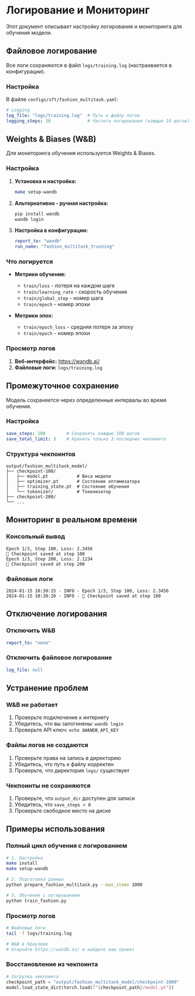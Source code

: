 # Логирование и Мониторинг

Этот документ описывает настройку логирования и мониторинга для обучения модели.

## Файловое логирование

Все логи сохраняются в файл `logs/training.log` (настраивается в конфигурации).

### Настройка

В файле `configs/sft/fashion_multitask.yaml`:

```yaml
# Logging
log_file: "logs/training.log"  # Путь к файлу логов
logging_steps: 10              # Частота логирования (каждые 10 шагов)
```

## Weights & Biases (W&B)

Для мониторинга обучения используется Weights & Biases.

### Настройка

1. **Установка и настройка:**
   ```bash
   make setup-wandb
   ```

2. **Альтернативно - ручная настройка:**
   ```bash
   pip install wandb
   wandb login
   ```

3. **Настройка в конфигурации:**
   ```yaml
   report_to: "wandb"
   run_name: "fashion_multitask_training"
   ```

### Что логируется

- **Метрики обучения:**
  - `train/loss` - потеря на каждом шаге
  - `train/learning_rate` - скорость обучения
  - `train/global_step` - номер шага
  - `train/epoch` - номер эпохи

- **Метрики эпох:**
  - `train/epoch_loss` - средняя потеря за эпоху
  - `train/epoch` - номер эпохи

### Просмотр логов

1. **Веб-интерфейс:** https://wandb.ai/
2. **Файловые логи:** `logs/training.log`

## Промежуточное сохранение

Модель сохраняется через определенные интервалы во время обучения.

### Настройка

```yaml
save_steps: 100        # Сохранять каждые 100 шагов
save_total_limit: 3    # Хранить только 3 последних чекпоинта
```

### Структура чекпоинтов

```
output/fashion_multitask_model/
├── checkpoint-100/
│   ├── model.pt           # Веса модели
│   ├── optimizer.pt       # Состояние оптимизатора
│   ├── training_state.pt  # Состояние обучения
│   └── tokenizer/         # Токенизатор
├── checkpoint-200/
└── ...
```

## Мониторинг в реальном времени

### Консольный вывод

```
Epoch 1/3, Step 100, Loss: 2.3456
💾 Checkpoint saved at step 100
Epoch 1/3, Step 200, Loss: 2.1234
💾 Checkpoint saved at step 200
```

### Файловые логи

```
2024-01-15 10:30:15 - INFO - Epoch 1/3, Step 100, Loss: 2.3456
2024-01-15 10:30:20 - INFO - 💾 Checkpoint saved at step 100
```

## Отключение логирования

### Отключить W&B

```yaml
report_to: "none"
```

### Отключить файловое логирование

```yaml
log_file: null
```

## Устранение проблем

### W&B не работает

1. Проверьте подключение к интернету
2. Убедитесь, что вы залогинены: `wandb login`
3. Проверьте API ключ: `echo $WANDB_API_KEY`

### Файлы логов не создаются

1. Проверьте права на запись в директорию
2. Убедитесь, что путь к файлу корректен
3. Проверьте, что директория `logs/` существует

### Чекпоинты не сохраняются

1. Проверьте, что `output_dir` доступен для записи
2. Убедитесь, что `save_steps > 0`
3. Проверьте свободное место на диске

## Примеры использования

### Полный цикл обучения с логированием

```bash
# 1. Настройка
make install
make setup-wandb

# 2. Подготовка данных
python prepare_fashion_multitask.py --max_items 1000

# 3. Обучение с логированием
python train_fashion.py
```

### Просмотр логов

```bash
# Файловые логи
tail -f logs/training.log

# W&B в браузере
# Откройте https://wandb.ai/ и найдите ваш проект
```

### Восстановление из чекпоинта

```python
# Загрузка чекпоинта
checkpoint_path = "output/fashion_multitask_model/checkpoint-1000"
model.load_state_dict(torch.load(f"{checkpoint_path}/model.pt"))
```







